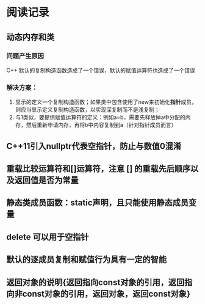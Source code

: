 # 阅读记录
## 动态内存和类
### 问题产生原因
C++ 默认的复制构造函数造成了一个错误，默认的赋值运算符也造成了一个错误
### 解决方案：
1. 显示的定义一个复制构造函数；如果类中包含使用了new来初始化**指针**成员，则应当显示定义复制构造函数，以实现深复制而不是浅复制；
2. 与1类似，要提供赋值运算符的定义：例如a=b，需要先释放掉a中分配的内存，然后重新申请内存，再将b中内容复制到a（针对指针成员而言）

## C++11引入nullptr代表空指针，防止与数值0混淆

## 重载比较运算符和[]运算符，注意 [] 的重载先后顺序以及返回值是否为常量

## 静态类成员函数：static声明，且只能使用静态成员变量

## delete 可以用于空指针

## 默认的逐成员复制和赋值行为具有一定的智能

## 返回对象的说明{返回指向const对象的引用，返回指向非const对象的引用，返回对象，返回const对象}

